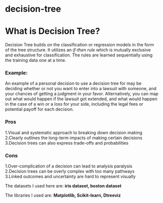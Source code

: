 # decision-tree

<h1>What is Decision Tree? </h1>
Decision Tree builds on the classification or regression models in the form of the tree structure. It utilizes an <i>if-then rule</i> which is mutually exclusive and exhaustive for classification. The rules are learned sequentially using the training data one at a time.

<h3>Example:</h3>
An example of a personal decision to use a decision tree for may be deciding whether or not you want to enter into a lawsuit with someone, and your chances of getting a judgment in your favor. Alternatively, you can map out what would happen if the lawsuit got extended, and what would happen in the case of a win or a loss for your side, including the legal fees or potential payoff for each decision.


<h3><b>Pros</b></h3>
1.Visual and systematic approach to breaking down decision making<br>
2.Clearly outlines the long-term impacts of making certain decisions<br>
3.Decision trees can also express trade-offs and probabilities<br>

<h3><b>Cons</b></h3>
1.Over-complication of a decision can lead to analysis paralysis<br>
2.Decision trees can be overly complex with too many pathways<br>
3.Linked outcomes and uncertainty are hard to represent visually<br>


The datasets I used here are: <b> iris dataset, </b>
                             <b> boston dataset</b>
                             
The libraries I used are: <b> Matplotlib, </b>
                          <b> Scikit-learn, </b>
                          <b> Dtreeviz </b>

